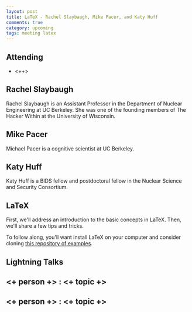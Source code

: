 ```yaml
---
layout: post
title: LaTeX - Rachel Slaybaugh, Mike Pacer, and Katy Huff
comments: true
category: upcoming
tags: meeting latex
---
```



## Attending

- <++>


## Rachel Slaybaugh

Rachel Slaybaugh is an Assistant Professor in the Department of Nuclear 
Engineering at UC Berkeley. She was one of the founding members of The Hacker 
Within at the University of Wisconsin.  

## Mike Pacer

Michael Pacer is a cognitive scientist at UC Berkeley. 

## Katy Huff

Katy Huff is a BIDS fellow and postdoctoral fellow in the Nuclear Science and 
Security Consortium.  

## LaTeX

First, we'll address an introduction to the basic concepts in LaTeX. Then, 
we'll share a few tips and tricks. 

To follow along, you'll want install LaTeX on your computer and consider 
cloning [this repository of examples][ada].


## Lightning Talks 

## <+ person +> : <+ topic +>

## <+ person +> : <+ topic +>


[ada]: https://github.com/physics-codes/examples/tree/master/tex "texamples"
